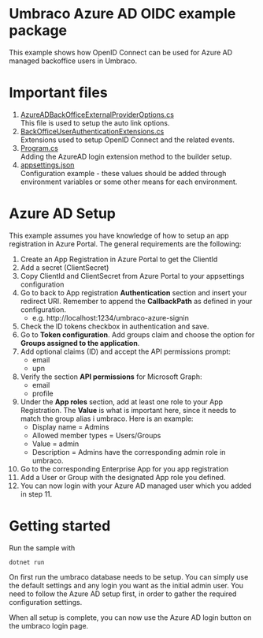 # Umbraco Azure AD OIDC example package
This example shows how OpenID Connect can be used for Azure AD managed backoffice users in Umbraco.

# Important files
1. <a href="./Extensions/Options/AzureADBackOfficeExternalProviderOptions.cs" target="_blank">AzureADBackOfficeExternalProviderOptions.cs</a><br />
This file is used to setup the auto link options.
2. <a href="./Extensions/BackOfficeUserAuthenticationExtensions.cs" target="_blank">BackOfficeUserAuthenticationExtensions.cs</a><br />
Extensions used to setup OpenID Connect and the related events.
3. <a href="Program.cs" target="_blank">Program.cs</a><br />
Adding the AzureAD login extension method to the builder setup.
3. <a href="appsettings.json" target="_blank">appsettings.json</a><br />
Configuration example - these values should be added through environment variables or some other means for each environment.

# Azure AD Setup
This example assumes you have knowledge of how to setup an app registration in Azure Portal.
The general requirements are the following:

1. Create an App Registration in Azure Portal to get the ClientId
2. Add a secret (ClientSecret)
3. Copy ClientId and ClientSecret from Azure Portal to your appsettings configuration
4. Go to back to App registration **Authentication** section and insert your redirect URI. Remember to append the **CallbackPath** as defined in your configuration.
    - e.g. http://localhost:1234/umbraco-azure-signin
6. Check the ID tokens checkbox in authentication and save.
7. Go to **Token configuration**. Add groups claim and choose the option for **Groups assigned to the application**.
8. Add optional claims (ID) and accept the API permissions prompt:
    - email
    - upn
9. Verify the section **API permissions** for Microsoft Graph:
    - email
    - profile
10. Under the **App roles** section, add at least one role to your App Registration. The **Value** is what is important here, since it needs to match the group alias i umbraco. Here is an example:
    - Display name = Admins
    - Allowed member types = Users/Groups
    - Value = admin
    - Description = Admins have the corresponding admin role in umbraco.
11. Go to the corresponding Enterprise App for you app registration
12. Add a User or Group with the designated App role you defined.
13. You can now login with your Azure AD managed user which you added in step 11.

# Getting started
Run the sample with

`dotnet run`

On first run the umbraco database needs to be setup.
You can simply use the default settings and any login you want as the initial admin user.
You need to follow the Azure AD setup first, in order to gather the required configuration settings.

When all setup is complete, you can now use the Azure AD login button on the umbraco login page.

